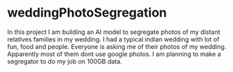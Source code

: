# weddingPhotoSegregation

In this project I am building an AI model to segregate photos of my distant relatives families in my wedding. I had a typical indian wedding with lot of fun, food and people. Everyone is asking me of their photos of my wedding. Apparently most of them dont use google photos. I am planning to make a segregator to do my job on 100GB data.
